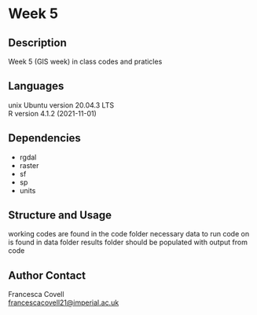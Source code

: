 # Week 5

## Description
Week 5 (GIS week) in class codes and praticles 

## Languages
unix Ubuntu version 20.04.3 LTS\
R version 4.1.2 (2021-11-01)
 
## Dependencies
- rgdal
- raster
- sf
- sp
- units

## Structure and Usage
working codes are found in the code folder
necessary data to run code on is found in data folder
results folder should be populated with output from code





## Author Contact
Francesca Covell\
francescacovell21@imperial.ac.uk
